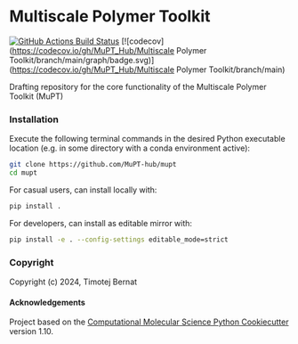 Multiscale Polymer Toolkit
==============================
[//]: # (Badges)
[![GitHub Actions Build Status](https://github.com/MuPT_Hub/mupt/workflows/CI/badge.svg)](https://github.com/MuPT_Hub/mupt/actions?query=workflow%3ACI)
[![codecov](https://codecov.io/gh/MuPT_Hub/Multiscale Polymer Toolkit/branch/main/graph/badge.svg)](https://codecov.io/gh/MuPT_Hub/Multiscale Polymer Toolkit/branch/main)


Drafting repository for the core functionality of the Multiscale Polymer Toolkit (MuPT)

### Installation
Execute the following terminal commands in the desired Python executable location (e.g. in some directory with a conda environment active):
```sh
git clone https://github.com/MuPT-hub/mupt
cd mupt
```

For casual users, can install locally with:
```sh
pip install .
```

For developers, can install as editable mirror with:
```sh
pip install -e . --config-settings editable_mode=strict
```


### Copyright

Copyright (c) 2024, Timotej Bernat


#### Acknowledgements
 
Project based on the 
[Computational Molecular Science Python Cookiecutter](https://github.com/molssi/cookiecutter-cms) version 1.10.
